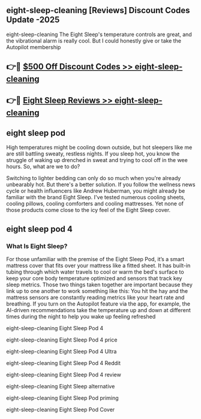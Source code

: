 ## eight-sleep-cleaning [Reviews​] Discount Codes Update -2025

eight-sleep-cleaning The Eight Sleep's temperature controls are great, and the vibrational alarm is really cool. But I could honestly give or take the Autopilot membership

## 👉🔴 [$500 Off Discount Codes >> eight-sleep-cleaning](http://download.freeplayer.one?title=eight-sleep-cleaning&ref=18-ES)

## 👉🔴 [Eight Sleep Reviews >> eight-sleep-cleaning](http://download.freeplayer.one?title=eight-sleep-cleaning&ref=18-ES)

## eight sleep pod

High temperatures might be cooling down outside, but hot sleepers like me are still battling sweaty, restless nights. If you sleep hot, you know the struggle of waking up drenched in sweat and trying to cool off in the wee hours. So, what are we to do?

Switching to lighter bedding can only do so much when you're already unbearably hot. But there's a better solution. If you follow the wellness news cycle or health influencers like Andrew Huberman, you might already be familiar with the brand Eight Sleep. I've tested numerous cooling sheets, cooling pillows, cooling comforters and cooling mattresses. Yet none of those products come close to the icy feel of the Eight Sleep cover.

## eight sleep pod 4

### What Is Eight Sleep?

For those unfamiliar with the premise of the Eight Sleep Pod, it’s a smart mattress cover that fits over your mattress like a fitted sheet. It has built-in tubing through which water travels to cool or warm the bed's surface to keep your core body temperature optimized and sensors that track key sleep metrics. Those two things taken together are important because they link up to one another to work something like this: You hit the hay and the mattress sensors are constantly reading metrics like your heart rate and breathing. If you turn on the Autopilot feature via the app, for example, the AI-driven recommendations take the temperature up and down at different times during the night to help you wake up feeling refreshed

eight-sleep-cleaning Eight Sleep Pod 4

eight-sleep-cleaning Eight Sleep Pod 4 price

eight-sleep-cleaning Eight Sleep Pod 4 Ultra

eight-sleep-cleaning Eight Sleep Pod 4 Reddit

eight-sleep-cleaning Eight Sleep Pod 4 review

eight-sleep-cleaning Eight Sleep alternative

eight-sleep-cleaning Eight Sleep Pod priming

eight-sleep-cleaning Eight Sleep Pod Cover